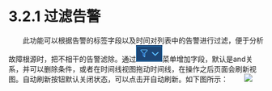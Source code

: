 # 3.2.1    过滤告警
　　此功能可以根据告警的标签字段以及时间对列表中的告警进行过滤，便于分析故障根源时，把不相干的告警滤除。通过![](过滤.png)菜单增加字段，默认是and关系，并可以删除条件，或者在时间线视图拖动时间线，在操作之后页面会刷新视图。自动刷新按钮默认关闭状态，可以点击开自动刷新。如下图所示：　　
![](图9.png)  

